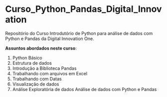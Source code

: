 # Curso_Python_Pandas_Digital_Innovation
 Repositório do Curso Introdutório de Python para análise de dados com Python e Pandas da Digital Innovation One.
 
 **Assuntos abordados neste curso**:
 1. Python Básico
 1. Estrutura de dados
 1. Introdução a Biblioteca Pandas
 1. Trabalhando com arquivos em Excel
 1. Trabalhando com Datas
 1. Visualização de dados
 1. Análise Exploratória de dados
Análise de dados com Python e Pandas